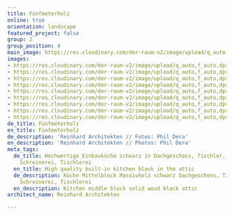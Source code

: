 ```yaml
---
title: Fünfmeterholz
online: true
orientation: landscape
featured_project: false
group: 2
group_position: 4
main_image: https://res.cloudinary.com/der-raum-v2/image/upload/q_auto,f_auto,dpr_auto/v1614948397/Kueche-Schublaeden-Eiche-massiv-geoelt_dclr9t_tm1p6l.jpg
images:
- https://res.cloudinary.com/der-raum-v2/image/upload/q_auto,f_auto,dpr_auto/v1614948397/Kueche-Schublaeden-Eiche-massiv-geoelt_dclr9t_tm1p6l.jpg
- https://res.cloudinary.com/der-raum-v2/image/upload/q_auto,f_auto,dpr_auto/v1614948396/Kueche-Mittelblock-Dachgeschoss-holz_ec8xfk_gf0gr0.jpg
- https://res.cloudinary.com/der-raum-v2/image/upload/q_auto,f_auto,dpr_auto/v1614949165/Kueche-Steinplatte-schwarz-Granit-Massivholz-Armatur_jxv35p_dmwbof.jpg
- https://res.cloudinary.com/der-raum-v2/image/upload/q_auto,f_auto,dpr_auto/v1614949165/Maserung-Massivholz-Kuechenblock_itff1d_lr9ol7.jpg
- https://res.cloudinary.com/der-raum-v2/image/upload/q_auto,f_auto,dpr_auto/v1614948395/Kueche-holz-Eiche-massiv-geoelt_njqjod_epb4rn.jpg
- https://res.cloudinary.com/der-raum-v2/image/upload/q_auto,f_auto,dpr_auto/v1614948396/Kueche-Kochinsel-Dachgeschoss-hochwertig_xa9zvf_gidweh.jpg
- https://res.cloudinary.com/der-raum-v2/image/upload/q_auto,f_auto,dpr_auto/v1614948395/Kuche-Mittelblock-Dachgeschoss-holz_inalhx_lvjs9d.jpg
- https://res.cloudinary.com/der-raum-v2/image/upload/q_auto,f_auto,dpr_auto/v1614948395/Kuche-Mittelblock-armatur-spuele_tunmpt_dw7ax2.jpg
- https://res.cloudinary.com/der-raum-v2/image/upload/q_auto,f_auto,dpr_auto/v1614948396/Kueche-Mittelblock-Dachgeschoss-holz-schwarz_rr5yrt_jh89wg.jpg
de_title: Fünfmeterholz
en_title: Fünfmeterholz
de_description: 'Reinhard Architekten // Fotos: Phil Dera'
en_description: 'Reinhard Architekten // Photos: Phil Dera'
meta_tags:
  de_title: Hochwertige Einbauküche schwarz in Dachgeschoss, Tischler, Schreiner,
    Schreinerei, Tischlerei
  en_title: High quality built-in kitchen black in the attic
  de_description: Küche Mittelblock Massivholz schwarz Dachgeschoss, Tischler, Schreiner,
    Schreinerei, Tischlerei
  en_description: Kitchen middle block solid wood black attic
architect_name: Reinhard Architekten

---
```

